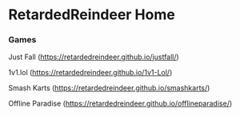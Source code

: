 # RetardedReindeer Home

### Games

Just Fall (https://retardedreindeer.github.io/justfall/)

1v1.lol (https://retardedreindeer.github.io/1v1-Lol/)

Smash Karts (https://retardedreindeer.github.io/smashkarts/)

Offline Paradise (https://retardedreindeer.github.io/offlineparadise/)
